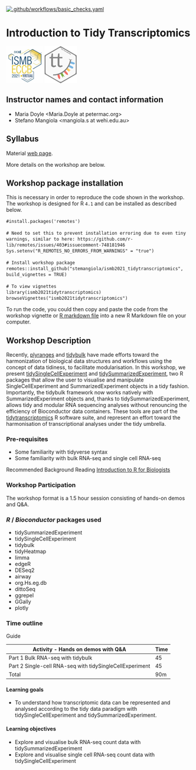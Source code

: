 <!-- badges: start -->
[![.github/workflows/basic_checks.yaml](https://github.com/tidy-transcriptomics-workshops/ismb2021_tidytranscriptomics/workflows/.github/workflows/basic_checks.yaml/badge.svg)](https://github.com/tidy-transcriptomics-workshops/ismb2021_tidytranscriptomics/actions) 	
<!-- badges: end -->

# Introduction to Tidy Transcriptomics
<p float="left">
<img height="100" alt="ismb2021" src="man/figures/ISMBECCB2021-virtual.png"/>
<img height="100" alt="tidybulk" src="https://github.com/Bioconductor/BiocStickers/blob/master/tidybulk/tidybulk.png?raw=true"/>
</p>

## Instructor names and contact information

* Maria Doyle <Maria.Doyle at petermac.org>  
* Stefano Mangiola <mangiola.s at wehi.edu.au>

## Syllabus

Material [web page](https://stemangiola.github.io/ismb2021_tidytranscriptomics/articles/tidytranscriptomics.html).

More details on the workshop are below.

## Workshop package installation 

This is necessary in order to reproduce the code shown in the workshop. The workshop is designed for R `4.1` and can be installed as described below.

```
#install.packages('remotes')

# Need to set this to prevent installation erroring due to even tiny warnings, similar to here: https://github.com/r-lib/remotes/issues/403#issuecomment-748181946
Sys.setenv("R_REMOTES_NO_ERRORS_FROM_WARNINGS" = "true")

# Install workshop package
remotes::install_github("stemangiola/ismb2021_tidytranscriptomics", build_vignettes = TRUE)

# To view vignettes
library(ismb2021tidytranscriptomics)
browseVignettes("ismb2021tidytranscriptomics")
```

To run the code, you could then copy and paste the code from the workshop vignette or [R markdown file](https://raw.githubusercontent.com/stemangiola/ismb2021_tidytranscriptomics/master/vignettes/tidytranscriptomics.Rmd) into a new R Markdown file on your computer.

## Workshop Description

Recently, [plyranges](https://bioconductor.org/packages/release/bioc/html/plyranges.html) and [tidybulk](https://www.bioconductor.org/packages/release/bioc/html/tidybulk.html) have made efforts toward the harmonization of biological data structures and workflows using the concept of data tidiness, to facilitate modularisation. In this workshop, we present [tidySingleCellExperiment](https://stemangiola.github.io/tidySingleCellExperiment/) and [tidySummarizedExperiment](https://stemangiola.github.io/tidySummarizedExperiment/), two R packages that allow the user to visualise and manipulate SingleCellExperiment and SummarizedExperiment objects in a tidy fashion. Importantly, the tidybulk framework now works natively with SummarizedExperiment objects and, thanks to tidySummarizedExperiment, allows tidy and modular RNA sequencing analyses without renouncing the efficiency of Bioconductor data containers. These tools are part of the [tidytranscriptomics](https://github.com/tidy-transcriptomics-workshops/tidytranscriptomics) R software suite, and represent an effort toward the harmonisation of transcriptional analyses under the tidy umbrella.

### Pre-requisites

* Some familiarity with tidyverse syntax
* Some familiarity with bulk RNA-seq and single cell RNA-seq

Recommended Background Reading
[Introduction to R for Biologists](https://melbournebioinformatics.github.io/r-intro-biologists/intro_r_biologists.html)

### Workshop Participation

The workshop format is a 1.5 hour session consisting of hands-on demos and Q&A.

### _R_ / _Bioconductor_ packages used

* tidySummarizedExperiment
* tidySingleCellExperiment
* tidybulk
* tidyHeatmap
* limma
* edgeR
* DESeq2
* airway
* org.Hs.eg.db
* dittoSeq
* ggrepel
* GGally
* plotly


### Time outline

Guide

| Activity - Hands on demos with Q&A                                 | Time |
|--------------------------------------------------------------------|------|
| Part 1 Bulk RNA-seq with tidybulk                                  |  45  |
| Part 2 Single-cell RNA-seq with tidySingleCellExperiment           |  45  |
| Total                                                              |  90m |


#### Learning goals

* To understand how transcriptomic data can be represented and analysed according to the tidy data paradigm with tidySingleCellExperiment and tidySummarizedExperiment.

#### Learning objectives
* Explore and visualise bulk RNA-seq count data with tidySummarizedExperiment
* Explore and visualise single cell RNA-seq  count data with tidySingleCellExperiment
